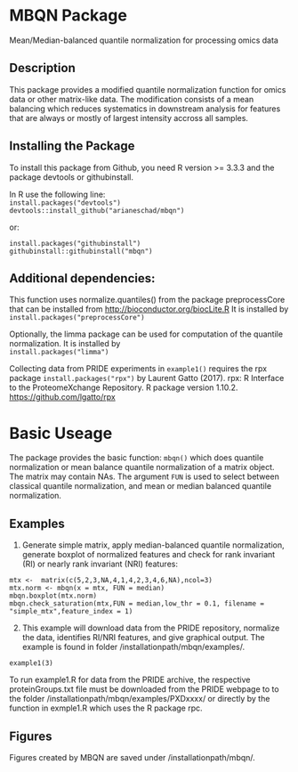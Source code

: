 # MBQN Package
Mean/Median-balanced quantile normalization for processing omics data

## Description
This package provides a modified quantile normalization function for omics data or other matrix-like data. The modification consists of a mean balancing which reduces systematics in downstream analysis for features that are always or mostly of largest intensity accross all samples. 

## Installing the Package

To install this package from Github, you need R version >= 3.3.3 and the package devtools or githubinstall.

In R use the following line:<br/>
`install.packages("devtools")`<br/>
`devtools::install_github("arianeschad/mbqn")`

or:

`install.packages("githubinstall")`<br/>
`githubinstall::githubinstall("mbqn")`

## Additional dependencies: 
This function uses normalize.quantiles() from the package preprocessCore that can be installed from http://bioconductor.org/biocLite.R It is installed by<br/>
`install.packages("preprocessCore")`

Optionally, the limma package can be used for computation of the quantile normalization. It is installed by <br/>
`install.packages("limma")`

Collecting data from PRIDE experiments in `example1()` requires the rpx package
`install.packages("rpx")`
by Laurent Gatto (2017). rpx: R Interface to the ProteomeXchange Repository. R package version 1.10.2. https://github.com/lgatto/rpx


# Basic Useage

The package provides the basic function: `mbqn()` which does quantile normalization or mean balance quantile normalization of a matrix object. The matrix may contain NAs. The argument `FUN` is used to select between classical quantile normalization, and mean or median balanced quantile normalization.

## Examples
1. Generate simple matrix, apply median-balanced quantile normalization, generate boxplot of normalized features and check for rank invariant (RI) or nearly rank invariant (NRI) features:

`mtx <-  matrix(c(5,2,3,NA,4,1,4,2,3,4,6,NA),ncol=3)`<br/>
`mtx.norm <- mbqn(x = mtx, FUN = median)`<br/>
`mbqn.boxplot(mtx.norm)`<br/>
`mbqn.check_saturation(mtx,FUN = median,low_thr = 0.1, filename = "simple_mtx",feature_index = 1)`

2. This example will download data from the PRIDE repository, normalize the data, identifies RI/NRI features, and give graphical output. The example is found in folder /installationpath/mbqn/examples/.

`example1(3)`

To run example1.R for data from the PRIDE archive, the respective proteinGroups.txt file must be downloaded from the PRIDE webpage to to the folder /installationpath/mbqn/examples/PXDxxxx/ or directly by the function in exmple1.R which uses the R package rpc. 

## Figures
Figures created by MBQN are saved under /installationpath/mbqn/.
